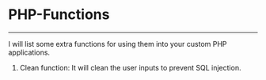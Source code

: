 # PHP-Functions
------------------------
I will list some extra functions for using them into your custom PHP applications.

1. Clean function: It will clean the user inputs to prevent SQL injection.
